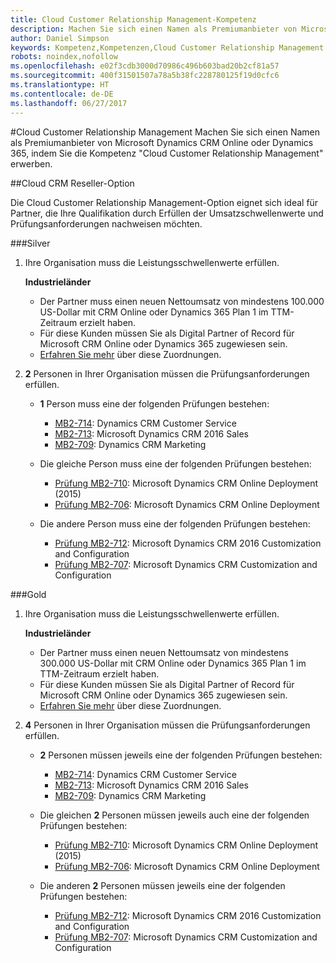 ```yaml
---
title: Cloud Customer Relationship Management-Kompetenz
description: Machen Sie sich einen Namen als Premiumanbieter von Microsoft Dynamics CRM Online oder Dynamics 365, indem Sie die Kompetenz "Cloud Customer Relationship Management" erwerben.
author: Daniel Simpson
keywords: Kompetenz,Kompetenzen,Cloud Customer Relationship Management
robots: noindex,nofollow
ms.openlocfilehash: e02f3cdb3000d70986c496b603bad20b2cf81a57
ms.sourcegitcommit: 400f31501507a78a5b38fc228780125f19d0cfc6
ms.translationtype: HT
ms.contentlocale: de-DE
ms.lasthandoff: 06/27/2017
---
```

#<a name="cloud-customer-relationship-management"></a>Cloud Customer Relationship Management
Machen Sie sich einen Namen als Premiumanbieter von Microsoft Dynamics CRM Online oder Dynamics 365, indem Sie die Kompetenz "Cloud Customer Relationship Management" erwerben.

##<a name="cloud-crm-reseller-option"></a>Cloud CRM Reseller-Option

Die Cloud Customer Relationship Management-Option eignet sich ideal für Partner, die Ihre Qualifikation durch Erfüllen der Umsatzschwellenwerte und Prüfungsanforderungen nachweisen möchten. 

###<a name="silver"></a>Silver

1. Ihre Organisation muss die Leistungsschwellenwerte erfüllen.

    **Industrieländer**
    - Der Partner muss einen neuen Nettoumsatz von mindestens 100.000 US-Dollar mit CRM Online oder Dynamics 365 Plan 1 im TTM-Zeitraum erzielt haben.
    - Für diese Kunden müssen Sie als Digital Partner of Record für Microsoft CRM Online oder Dynamics 365 zugewiesen sein.
    - [Erfahren Sie mehr](https://partner.microsoft.com/en-us/membership/digital-partner-of-record) über diese Zuordnungen.  
  
2. **2** Personen in Ihrer Organisation müssen die Prüfungsanforderungen erfüllen.

    - **1** Person muss eine der folgenden Prüfungen bestehen:
        - [MB2-714](https://www.microsoft.com/en-us/learning/exam-mb2-714.aspx): Dynamics CRM Customer Service
        - [MB2-713](https://www.microsoft.com/en-us/learning/exam-mb2-713.aspx): Microsoft Dynamics CRM 2016 Sales
        - [MB2-709](https://www.microsoft.com/en-us/learning/exam-mb2-709.aspx): Dynamics CRM Marketing 

    - Die gleiche Person muss eine der folgenden Prüfungen bestehen:
        - [Prüfung MB2-710](https://www.microsoft.com/en-us/learning/exam-mb2-710.aspx): Microsoft Dynamics CRM Online Deployment (2015)
        - [Prüfung MB2-706](https://www.microsoft.com/en-us/learning/exam-mb2-706.aspx): Microsoft Dynamics CRM Online Deployment
        
    - Die andere Person muss eine der folgenden Prüfungen bestehen:
        - [Prüfung MB2-712](https://www.microsoft.com/en-us/learning/exam-mb2-712.aspx): Microsoft Dynamics CRM 2016 Customization and Configuration
        - [Prüfung MB2-707](https://www.microsoft.com/en-us/learning/exam-mb2-707.aspx): Microsoft Dynamics CRM Customization and Configuration


###<a name="gold"></a>Gold

1. Ihre Organisation muss die Leistungsschwellenwerte erfüllen.

    **Industrieländer**
    
    - Der Partner muss einen neuen Nettoumsatz von mindestens 300.000 US-Dollar mit CRM Online oder Dynamics 365 Plan 1 im TTM-Zeitraum erzielt haben.
    - Für diese Kunden müssen Sie als Digital Partner of Record für Microsoft CRM Online oder Dynamics 365 zugewiesen sein.
    - [Erfahren Sie mehr](https://partner.microsoft.com/en-us/membership/digital-partner-of-record) über diese Zuordnungen.  
  
2. **4** Personen in Ihrer Organisation müssen die Prüfungsanforderungen erfüllen.

    - **2** Personen müssen jeweils eine der folgenden Prüfungen bestehen:
        - [MB2-714](https://www.microsoft.com/en-us/learning/exam-mb2-714.aspx): Dynamics CRM Customer Service
        - [MB2-713](https://www.microsoft.com/en-us/learning/exam-mb2-713.aspx): Microsoft Dynamics CRM 2016 Sales
        - [MB2-709](https://www.microsoft.com/en-us/learning/exam-mb2-709.aspx): Dynamics CRM Marketing 

    - Die gleichen **2** Personen müssen jeweils auch eine der folgenden Prüfungen bestehen:
        - [Prüfung MB2-710](https://www.microsoft.com/en-us/learning/exam-mb2-710.aspx): Microsoft Dynamics CRM Online Deployment (2015)
        - [Prüfung MB2-706](https://www.microsoft.com/en-us/learning/exam-mb2-706.aspx): Microsoft Dynamics CRM Online Deployment

    - Die anderen **2** Personen müssen jeweils eine der folgenden Prüfungen bestehen:
        - [Prüfung MB2-712](https://www.microsoft.com/en-us/learning/exam-mb2-712.aspx): Microsoft Dynamics CRM 2016 Customization and Configuration
        - [Prüfung MB2-707](https://www.microsoft.com/en-us/learning/exam-mb2-707.aspx): Microsoft Dynamics CRM Customization and Configuration
